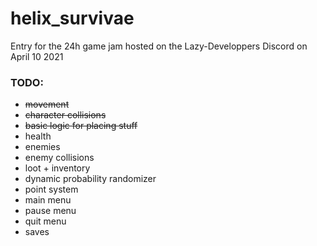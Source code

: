 # helix_survivae
Entry for the 24h game jam hosted on the Lazy-Developpers Discord on April 10 2021

### TODO:
- ~~movement~~
- ~~character collisions~~
- ~~basic logic for placing stuff~~
- health
- enemies
- enemy collisions
- loot + inventory
- dynamic probability randomizer
- point system
- main menu
- pause menu
- quit menu
- saves
 
